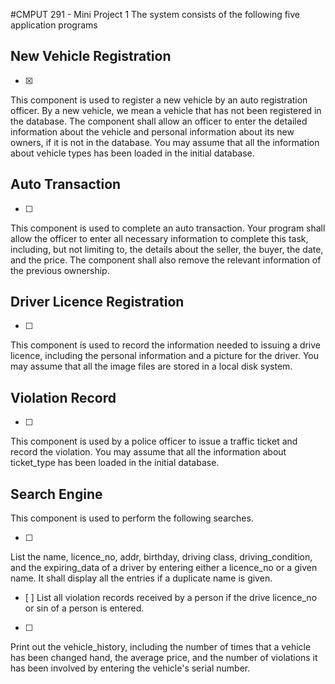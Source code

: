 #CMPUT 291 - Mini Project 1
The system consists of the following five application programs

## New Vehicle Registration

- [x] 
This component is used to register a new vehicle by an auto registration officer. By a new vehicle, we mean a vehicle that has not been registered in the database. The component shall allow an officer to enter the detailed information about the vehicle and personal information about its new owners, if it is not in the database. You may assume that all the information about vehicle types has been loaded in the initial database.

## Auto Transaction

- [ ] 
This component is used to complete an auto transaction. Your program shall allow the officer to enter all necessary information to complete this task, including, but not limiting to, the details about the seller, the buyer, the date, and the price. The component shall also remove the relevant information of the previous ownership.

## Driver Licence Registration

- [ ] 
This component is used to record the information needed to issuing a drive licence, including the personal information and a picture for the driver. You may assume that all the image files are stored in a local disk system.

## Violation Record

- [ ] 
This component is used by a police officer to issue a traffic ticket and record the violation. You may assume that all the information about ticket_type has been loaded in the initial database.

## Search Engine

This component is used to perform the following searches.

- [ ] 
List the name, licence_no, addr, birthday, driving class, driving_condition, and the expiring_data of a driver by entering either a licence_no or a given name. It shall display all the entries if a duplicate name is given.
- [ ] 
List all violation records received by a person if  the drive licence_no or sin of a person  is entered.
- [ ] 
Print out the vehicle_history, including the number of times that a vehicle has been changed hand, the average price, and the number of violations it has been involved by entering the vehicle's serial number.
